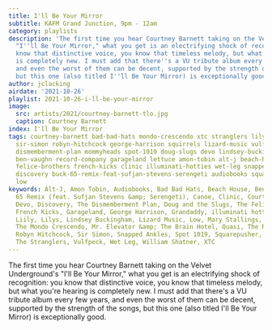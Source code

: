 ```yaml
---
title: I'll Be Your Mirror
subtitle: KAFM Grand Junction, 9pm - 12am
category: playlists
description: 'The first time you hear Courtney Barnett taking on the Velvet Underground''s
  "I''ll Be Your Mirror," what you get is an electrifying shock of recognition: you
  know that distinctive voice, you know that timeless melody, but what you''re hearing
  is completely new. I must add that there''s a VU tribute album every few years,
  and even the worst of them can be decent, supported by the strength of the songs,
  but this one (also titled I''ll Be Your Mirror) is exceptionally good.'
author: jclacking
airdate: '2021-10-26'
playlist: 2021-10-26-i-ll-be-your-mirror
image:
  src: artists/2021/courtney-barnett-tlo.jpg
  caption: Courtney Barnett
index: I'll Be Your Mirror
tags: courtney-barnett bad-bad-hats mondo-crescendo xtc stranglers lilys quasi canoe
  sir-simon robyn-hitchcock george-harrison squirrels lizard-music vulfpeck william-shatner
  dismemberment-plan mommyheads spot-1019 doug-slugs devo lindsey-buckingham grandaddy
  ben-vaughn record-company garageland lettuce amon-tobin alt-j beach-house mary-stallings
  felice-brothers french-kicks clinic illuminati-hotties wet-leg snapped-ankles liily
  discovery buck-65-remix-feat-sufjan-stevens-serengeti audiobooks squarepusher mr-elevator-brain-hotel
  low
keywords: Alt-J, Amon Tobin, Audiobooks, Bad Bad Hats, Beach House, Ben Vaughn, Buck
  65 Remix (feat. Sufjan Stevens &amp; Serengeti), Canoe, Clinic, Courtney Barnett,
  Devo, Discovery, The Dismemberment Plan, Doug and the Slugs, The Felice Brothers,
  French Kicks, Garageland, George Harrison, Grandaddy, illuminati hotties, Lettuce,
  Liily, Lilys, Lindsey Buckingham, Lizard Music, Low, Mary Stallings, The Mommyheads,
  The Mondo Crescendo, Mr. Elevator &amp; The Brain Hotel, Quasi, The Record Company,
  Robyn Hitchcock, Sir Simon, Snapped Ankles, Spot 1019, Squarepusher, The Squirrels,
  The Stranglers, Vulfpeck, Wet Leg, William Shatner, XTC
---
```

The first time you hear Courtney Barnett taking on the Velvet Underground's "I'll Be Your Mirror," what you get is an electrifying shock of recognition: you know that distinctive voice, you know that timeless melody, but what you're hearing is completely new. I must add that there's a VU tribute album every few years, and even the worst of them can be decent, supported by the strength of the songs, but this one (also titled I'll Be Your Mirror) is exceptionally good.
